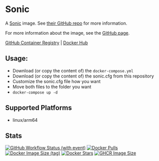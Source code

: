# Sonic

A [Sonic](https://github.com/valeriansaliou/sonic) image. See [their GitHub repo](https://github.com/valeriansaliou/sonic) for more information.

For more information about the image, see the [GitHub page](https://github.com/Zottelchen/docker-container/sonic).

[GitHub Container Registry](https://github.com/users/Zottelchen/packages/container/package/sonic) | [Docker Hub](https://hub.docker.com/r/zottelchen/sonic)

## Usage:

- Download (or copy the content of) the `docker-compose.yml`
- Download (or copy the content of) the sonic.cfg from this repository
- Customize the sonic.cfg file how you want
- Move both files to the folder you want
- `docker-compose up -d`

## Supported Platforms

- linux/arm64

## Stats

[![GitHub Workflow Status (with event)](https://img.shields.io/github/actions/workflow/status/zottelchen/docker-container/sonic_docker.yml?logo=github)](https://github.com/Zottelchen/docker-container/actions/workflows/sonic_docker.yml)
[![Docker Pulls](https://img.shields.io/docker/pulls/zottelchen/sonic?logo=docker)](https://hub.docker.com/r/zottelchen/sonic)
[![Docker Image Size (tag)](https://img.shields.io/docker/image-size/zottelchen/sonic/latest?logo=docker)](https://hub.docker.com/r/zottelchen/sonic)
[![Docker Stars](https://img.shields.io/docker/stars/zottelchen/sonic?label=%E2%AD%90%20docker%20stars)](https://hub.docker.com/r/zottelchen/sonic)
[![GHCR Image Size](https://ghcr-badge.egpl.dev/zottelchen/sonic/size)](https://github.com/users/Zottelchen/packages/container/package/sonic)
